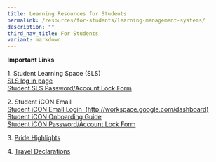 ```yaml
---
title: Learning Resources for Students
permalink: /resources/for-students/learning-management-systems/
description: ""
third_nav_title: For Students
variant: markdown
---
```

**Important Links**

1\. Student Learning Space (SLS)   
[SLS log in page](https://vle.learning.moe.edu.sg/login)  
[Student SLS Password/Account Lock Form](https://go.gov.sg/mss-sls-help)

2\. Student iCON Email  
[Student iCON Email Login  (http://workspace.google.com/dashboard)](https://workspace.google.com/dashboard)  
[Student iCON Onboarding Guide](/files/Student-iCON-Onboarding-Guide.pdf)  
[Student iCON Password/Account Lock Form](https://go.gov.sg/mss-icon-help)

3. [Pride Highlights](http://tinyurl.com/MSSpridehighlights2019)


4. [Travel Declarations](/travel-declaration/)